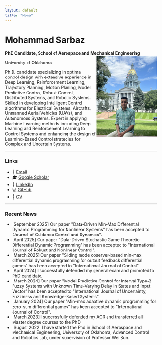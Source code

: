 ```yaml
---
layout: default
title: "Home"
---
```


# Mohammad Sarbaz
**PhD Candidate, School of Aerospace and Mechanical Engineering**  
<img src="assets/profile.jpg" align="right" width="200">

University of Oklahoma  


Ph.D. candidate specializing in optimal control design with extensive experience in Deep Learning, Reinforcement Learning, Trajectory Planning, Motion Planing, Model Predictive Control, Robust Control, Distributed Systems, and Robotic Systems. Skilled in developing Intelligent Control algorithms for Electrical Systems, Aircrafts, Unmanned Aerial Vehicles (UAVs), and Autonomous Systems. Expert in applying Machine Learning methods including Deep Learning and Reinforcement Learning to Control Systems and enhancing the design of Learning-Based Control strategies for Complex and Uncertain Systems.  

---

### Links
- 📧 [Email](mailto:mohammadsarbaz@ou.edu)  
- 🎓 [Google Scholar](https://scholar.google.com/citations?user=St87OnMAAAAJ&hl=en)  
- 💼 [LinkedIn](https://www.linkedin.com/in/mohammad-sarbaz-94256b1b7/)  
- 💻 [GitHub](https://github.com/sarbaz-mohammad)  
- 📄 [CV](assets/CV_Academic.pdf)  
---
### Recent News
- [September 2025] Our paper "Data-Driven Min-Max Differential Dynamic Programming for Nonlinear Systems" has been accepted to "Journal of Guidance Control and Dynamics".
- [April 2025] Our paper "Data-Driven Stochastic Game Theoretic Differential Dynamic Programming" has been accepted to "International Journal of Robust and Nonlinear Control".
- [March 2025] Our paper "Sliding mode observer-based min-max differential dynamic programming for output feedback differential games" has been accepted to "International Journal of Control".
- [April 2024] I successfully defended my general exam and promoted to PhD candidate. 
- [March 2024] Our paper "Model Predictive Control for Interval Type-2 Fuzzy Systems with Unknown Time-Varying Delay in States and Input Vector" has been accepted to "International Journal of Uncertainty, Fuzziness and Knowledge-Based Systems".
- [January 2024] Our paper "Min-max adaptive dynamic programming for zero-sum differential games" has been accepted to "International Journal of Control".
- [March 2023] I successfully defended my ACR and transferred all Master degree courses to the PhD.
- [Sugust 2022] I have started the Phd in School of Aerospace and Mechanical Engineering, Universoty of Oklahoma, Advanced Control and Robotics Lab, under supervision of Professor Wei Sun. 
